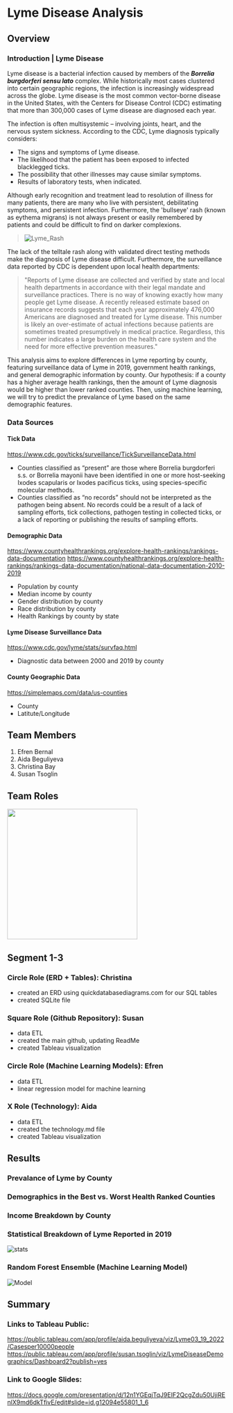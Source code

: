 # Lyme Disease Analysis

## Overview

### Introduction | Lyme Disease 

Lyme disease is a bacterial infection caused by members of the ***Borrelia burgdorferi sensu lato*** complex.  While historically most cases clustered into certain geographic regions, the infection is increasingly widespread across the globe.  Lyme disease is the most common vector-borne disease in the United States, with the Centers for Disease Control (CDC) estimating that more than 300,000 cases of Lyme disease are diagnosed each year.  

The infection is often multisystemic – involving joints, heart, and the nervous system sickness. According to the CDC, Lyme diagnosis typically considers: 
- The signs and symptoms of Lyme disease.
- The likelihood that the patient has been exposed to infected blacklegged ticks.
- The possibility that other illnesses may cause similar symptoms.
- Results of laboratory tests, when indicated.

Although early recognition and treatment lead to resolution of illness for many patients, there are many who live with persistent, debilitating symptoms, and persistent infection.  Furthermore, the 'bullseye' rash (known as eythema migrans) is not always present or easily remembered by patients and could be difficult to find on darker complexions.  

> ![Lyme_Rash](Images/bullseye.png)

The lack of the telltale rash along with validated direct testing methods make the diagnosis of Lyme disease difficult. Furthermore, the surveillance data reported by CDC is dependent upon local health departments:

>"Reports of Lyme disease are collected and verified by state and local health departments in accordance with their legal mandate and surveillance practices. There is no way of knowing exactly how many people get Lyme disease.  A recently released estimate based on insurance records suggests that each year approximately 476,000 Americans are diagnosed and treated for Lyme disease.  This number is likely an over-estimate of actual infections because patients are sometimes treated presumptively in medical practice. Regardless, this number indicates a large burden on the health care system and the need for more effective prevention measures." 

This analysis aims to explore differences in Lyme reporting by county, featuring surveillance data of Lyme in 2019, government health rankings, and general demographic information by county.  Our hypothesis: if a county has a higher average health rankings, then the amount of Lyme diagnosis would be higher than lower ranked counties. Then, using machine learning, we will try to predict the prevalance of Lyme based on the same demographic features.    


### Data Sources
#### Tick Data
https://www.cdc.gov/ticks/surveillance/TickSurveillanceData.html
- Counties classified as “present” are those where Borrelia burgdorferi s.s. or Borrelia mayonii have been identified in one or more host-seeking Ixodes scapularis or Ixodes pacificus ticks, using species-specific molecular methods.
- Counties classified as “no records” should not be interpreted as the pathogen being absent. No records could be a result of a lack of sampling efforts, tick collections, pathogen testing in collected ticks, or a lack of reporting or publishing the results of sampling efforts.

#### Demographic Data
https://www.countyhealthrankings.org/explore-health-rankings/rankings-data-documentation
https://www.countyhealthrankings.org/explore-health-rankings/rankings-data-documentation/national-data-documentation-2010-2019
- Population by county
- Median income by county
- Gender distribution by county
- Race distribution by county
- Health Rankings by county by state

#### Lyme Disease Surveillance Data
https://www.cdc.gov/lyme/stats/survfaq.html
- Diagnostic data between 2000 and 2019 by county

#### County Geographic Data
https://simplemaps.com/data/us-counties
- County
- Latitute/Longitude



## Team Members
1. Efren Bernal
2. Aida Beguliyeva
3. Christina Bay
4. Susan Tsoglin

## Team Roles
<img src = "Images/TeamsOf4.png" width="300">

## Segment 1-3
### Circle Role (ERD + Tables): Christina
- created an ERD using quickdatabasediagrams.com for our SQL tables
- created SQLite file

### Square Role (Github Repository): Susan
- data ETL
- created the main github, updating ReadMe
- created Tableau visualization

### Circle Role (Machine Learning Models): Efren
- data ETL
- linear regression model for machine learning

### X Role (Technology): Aida
- data ETL
- created the technology.md file
- created Tableau visualization

## Results
### Prevalance of Lyme by County

### Demographics in the Best vs. Worst Health Ranked Counties

### Income Breakdown by County

### Statistical Breakdown of Lyme Reported in 2019

![stats](Images/lyme_stats.png)

### Random Forest Ensemble (Machine Learning Model)


![Model](Images/.png)


## Summary

### Links to Tableau Public:
https://public.tableau.com/app/profile/aida.beguliyeva/viz/Lyme03_19_2022/Casesper10000people
https://public.tableau.com/app/profile/susan.tsoglin/viz/LymeDiseaseDemographics/Dashboard2?publish=yes

### Link to Google Slides:
https://docs.google.com/presentation/d/12n1YGEqjTqJ9EIF2QcgZdu50UjiREnlX9md6dkTfivE/edit#slide=id.g12094e55801_1_6

